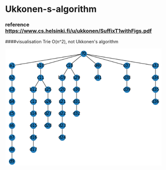 # Ukkonen-s-algorithm


### reference https://www.cs.helsinki.fi/u/ukkonen/SuffixT1withFigs.pdf





####visualisation Trie O(n^2), not Ukkonen's algorithm

![.](https://github.com/mario11-wiet/Ukkonen-s-algorithm/blob/master/Zrzut%20ekranu%20z%202021-03-27%2019-08-37.png "Trie O(n^2)")
